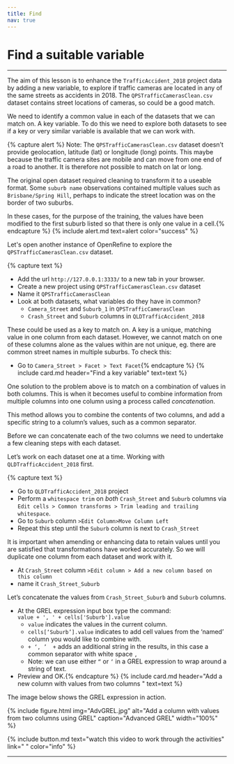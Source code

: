 ```yaml
---
title: Find
nav: true
---
```

# Find a suitable variable

--------

The aim of this lesson is to enhance the  `TrafficAccident_2018` project data by adding a new variable, to explore if traffic cameras are located in any of the same streets as accidents in 2018.  The  `QPSTrafficCamerasClean.csv`  dataset contains street locations of cameras, so could be a good match.

We need to identify a common value in each of the datasets that we can match on.  A key variable.  To do this we need to explore both datasets to see if a key or very similar variable is available that we can work with. 

{% capture alert %} Note: The `QPSTrafficCamerasClean.csv`  dataset doesn’t provide geolocation, latitude (lat) or longitude (long) points. This maybe because the traffic camera sites are mobile and can move from one end of a road to another.  It is therefore not possible to match on lat or long.  

The original open dataset required cleaning to transform it to a useable format. Some `suburb name` observations contained multiple values such as `Brisbane/Spring Hill`, perhaps to indicate the street location was on the border of two suburbs.  

In these cases, for the purpose of the training, the values have been modified to the first suburb listed so that there is only one value in a cell.{% endcapture %}
{% include alert.md text=alert color="success" %}

Let's open another instance of OpenRefine to explore the  `QPSTrafficCamerasClean.csv` dataset.  

{% capture text %}
- Add the url  `http://127.0.0.1:3333/`  to a new tab in your browser.  
- Create a new project using  `QPSTrafficCamerasClean.csv`  dataset
- Name it  `QPSTrafficCamerasClean`
- Look at both datasets, what variables do they have in common?
  - `Camera_Street`  and  `Suburb_1`  in  `QPSTrafficCamerasClean`
  - `Crash_Street`  and `Suburb`  columns in  `QLDTrafficAccident_2018`
 
These could be used as a key to match on.  A key is a unique, matching value in one column from each dataset.  However, we cannot match on one of these columns alone as the values within are not unique, eg. there are common street names in multiple suburbs. To check this:

- Go to `Camera_Street > Facet > Text Facet`{% endcapture %} 
{% include card.md header="Find a key variable" text=text %}

One solution to the problem above is to match on a combination of values in both columns.  This is when it becomes useful to combine information from multiple columns into one column using a process called *concatenation*. 

This method allows you to combine the contents of two columns, and add a specific string to a column’s values, such as a common separator.

Before we can concatenate each of the two columns we need to undertake a few cleaning steps with each dataset.

Let’s work on each dataset one at a time.  Working with  `QLDTrafficAccident_2018` first.

{% capture text %}
- Go to `QLDTrafficAccident_2018` project
- Perform a `whitespace trim`  on  *both* `Crash_Street`  and  `Suburb`  columns via `Edit cells > Common transforms > Trim leading and trailing whitespace`.
- Go to  `Suburb`  column  `>Edit Column>Move Column Left`
- Repeat this step until the  `Suburb`  column is next to  `Crash_Street`

It is important when amending or enhancing data to retain values until you are satisfied that transformations have worked accurately. So we will duplicate one column from each dataset and work with it. 

- At  `Crash_Street`  column  `>Edit column > Add a new column based on this column`
- name it  `Crash_Street_Suburb`

Let’s concatenate the values from `Crash_Street_Suburb`  and `Suburb`  columns.

- At the GREL expression input box type the command:  
  `value + ', ' + cells['Suburb'].value` 
  - `value`  indicates the values in the current column.
  - `cells[‘Suburb’].value`  indicates to add cell values from the ‘named’ column you would like to combine with.
  - ` + ‘, ’  + ` adds an additional string in the results, in this case a common separator with white space `, `
  - Note: we can use either  `“`  or  `‘` in a GREL expression to wrap around a string of text.
- Preview and OK.{% endcapture %} 
{% include card.md header="Add a new column with values from two columns " text=text %}

The image below shows the GREL expression in action. 

{% include figure.html img="AdvGREL.jpg" alt="Add a column with values from two columns using GREL" caption="Advanced GREL" width="100%" %}

{% include button.md text="watch this video to work through the activities" link="    " color="info" %}

----

